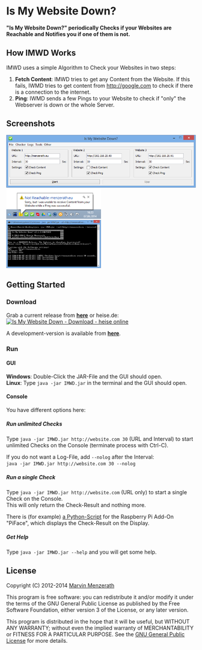 # Is My Website Down?
**"Is My Website Down?" periodically Checks if your Websites are Reachable and Notifies you if one of them is not.**

## How IMWD Works
IMWD uses a simple Algorithm to Check your Websites in two steps:

1. **Fetch Content**: IMWD tries to get any Content from the Website. If this fails, IWMD tries to get content from http://google.com to check if there is a connection to the internet.
2. **Ping**: IWMD sends a few Pings to your Website to check if "only" the Webserver is down or the whole Server.

## Screenshots
<img src="https://raw.githubusercontent.com/MarvinMenzerath/IsMyWebsiteDown/master/doc/Screenshot1.png" alt="GUI" />
<img src="https://raw.githubusercontent.com/MarvinMenzerath/IsMyWebsiteDown/master/doc/Screenshot2.png" alt="Notification" width="50%" />
<img src="https://raw.githubusercontent.com/MarvinMenzerath/IsMyWebsiteDown/master/doc/Screenshot3.png" alt="Console" width="50%" />

## Getting Started

### Download
Grab a current release from [**here**](https://github.com/MarvinMenzerath/IsMyWebsiteDown/releases) or heise.de:  
<a title="Is My Website Down - Download - heise online" href="http://www.heise.de/download/is-my-website-down-1190272.html"><img alt="Is My Website Down - Download - heise online" title="Is My Website Down - Download - heise online" src="http://www.heise.de/software/icons/download_logo1.png" /></a>

A development-version is available from [**here**](http://ci.menzerath.eu/job/IsMyWebsiteDown/).

### Run

#### GUI
**Windows**: Double-Click the JAR-File and the GUI should open.  
**Linux**: Type `java -jar IMWD.jar` in the terminal and the GUI should open.

#### Console
You have different options here:

##### Run unlimited Checks
Type `java -jar IMWD.jar http://website.com 30` (URL and Interval) to start unlimited Checks on the Console (terminate process with Ctrl-C).

If you do not want a Log-File, add `--nolog` after the Interval:  
`java -jar IMWD.jar http://website.com 30 --nolog`

##### Run a single Check
Type `java -jar IMWD.jar http://website.com` (URL only) to start a single Check on the Console.  
This will only return the Check-Result and nothing more.

There is (for example) [a Python-Script](https://github.com/MarvinMenzerath/PiFace/blob/master/imwd.py) for the Raspberry Pi Add-On "PiFace", which displays the Check-Result on the Display.

##### Get Help
Type `java -jar IMWD.jar --help` and you will get some help.

## License
Copyright (C) 2012-2014 [Marvin Menzerath](http://menzerath.eu)

This program is free software: you can redistribute it and/or modify it under the terms of the GNU General Public License as published by the Free Software Foundation, either version 3 of the License, or any later version.

This program is distributed in the hope that it will be useful, but WITHOUT ANY WARRANTY; without even the implied warranty of MERCHANTABILITY or FITNESS FOR A PARTICULAR PURPOSE. See the [GNU General Public License](https://github.com/MarvinMenzerath/IsMyWebsiteDown/blob/master/LICENSE) for more details.

